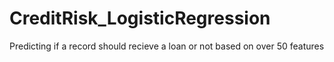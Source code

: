 # CreditRisk_LogisticRegression
Predicting if a record should recieve a loan or not based on over 50 features
